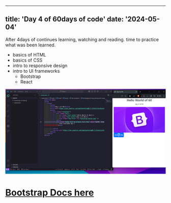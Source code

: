 
---
title: 'Day 4 of 60days of code'
date: '2024-05-04'
---

After 4days of continues learning, watching and reading. time to practice what was been learned.
 - basics of HTML
 - basics of CSS
 - intro to responsive design
 - intro to UI frameworks
    - Bootstrap
    - React



![Day 4](./img/day04.png)


# [Bootstrap Docs here](https://getbootstrap.com/docs/5.3/getting-started/introduction/)
